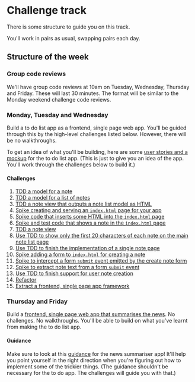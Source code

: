 # Challenge track

There is some structure to guide you on this track.

You'll work in pairs as usual, swapping pairs each day.

## Structure of the week

### Group code reviews

We'll have group code reviews at 10am on Tuesday, Wednesday, Thursday and Friday.  These will last 30 minutes.  The format will be similar to the Monday weekend challenge code reviews.

### Monday, Tuesday and Wednesday

Build a to do list app as a frontend, single page web app.  You'll be guided through this by the high-level challenges listed below.  However, there will be no walkthroughs.

To get an idea of what you'll be building, here are some [user stories and a mockup](notes_app_user_stories.md) for the to do list app.  (This is just to give you an idea of the app.  You'll work through the challenges below to build it.)

#### Challenges

1. [TDD a model for a note](01_note_model.md)
2. [TDD a model for a list of notes](02_note_list_model.md)
3. [TDD a note view that outputs a note list model as HTML](03_note_list_view.md)
4. [Spike creating and serving an `index.html` page for your app](04_index_page.md)
5. [Spike code that inserts some HTML into the `index.html` page](05_insert_html_into_page.md)
6. [Spike and test code that shows a note in the `index.html` page](06_display_note_list.md)
7. [TDD a note view](07_note_view.md)
8. [Use TDD to show only the first 20 characters of each note on the main note list page](08_show_abbreviated_notes_in_note_list_view.md)
9. [Use TDD to finish the implementation of a single note page](09_finish_single_note_page.md)
10. [Spike adding a form to `index.html` for creating a note](10_create_note_form.md)
11. [Spike to intercept a form `submit` event emitted by the create note form](11_intercept_submit_event.md)
12. [Spike to extract note text from a form `submit` event](12_extract_note_text_from_submit_event.md)
13. [Use TDD to finish support for user note creation](13_user_create_note.md)
14. [Refactor](14_refactor.md)
15. [Extract a frontend, single page app framework](15_extract_framework.md)

### Thursday and Friday

Build a [frontend, single page web app that summarises the news](news_summary_project.md).  No challenges.  No walkthroughs.  You'll be able to build on what you've learnt from making the to do list app.

#### Guidance

Make sure to look at this [guidance](frontend_single_page_app_guidance.md) for the news summariser app!  It'll help you point yourself in the right direction when you're figuring out how to implement some of the trickier things. (The guidance shouldn't be necessary for the to do app.  The challenges will guide you with that.)

